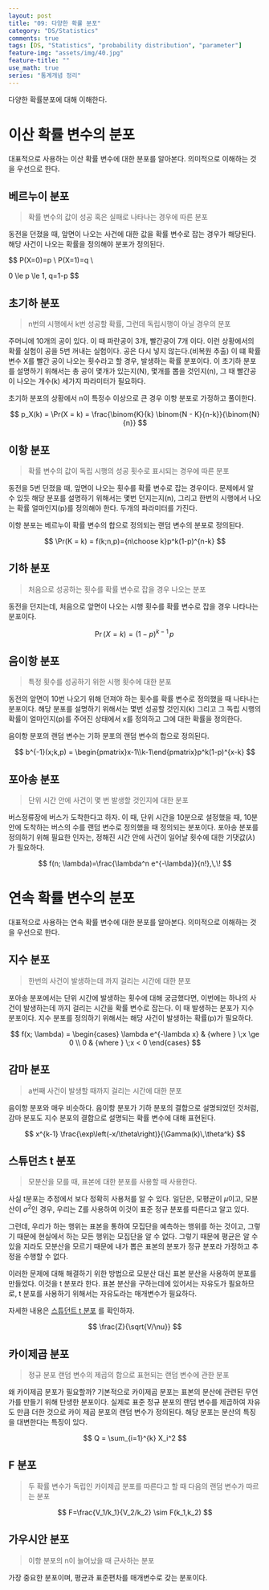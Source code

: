 ```yaml
---
layout: post
title: "09: 다양한 확률 분포"
category: "DS/Statistics"
comments: true
tags: [DS, "Statistics", "probability distribution", "parameter"]
feature-img: "assets/img/40.jpg"
feature-title: ""
use_math: true
series: "통계개념 정리"
---
```


다양한 확률분포에 대해 이해한다.

# 이산 확률 변수의 분포

대표적으로 사용하는 이산 확률 변수에 대한 분포를 알아본다. 의미적으로 이해하는 것을 우선으로 한다.

## 베르누이 분포

> 확률 변수의 값이 성공 혹은 실패로 나타나는 경우에 따른 분포

동전을 던졌을 때, 앞면이 나오는 사건에 대한 값을 확률 변수로 잡는 경우가 해당된다. 해당 사건이 나오는 확률을 정의해야 분포가 정의된다.

$$
P(X=0)=p \\
P(X=1)=q \\

0 \le p \le 1, q=1-p
$$

## 초기하 분포

> n번의 시행에서 k번 성공할 확률, 그런데 독립시행이 아닐 경우의 분포

주머니에 10개의 공이 있다. 이 때 파란공이 3개, 빨간공이 7개 이다. 이런 상황에서의 확률 실험이 공을 5번 꺼내는 실험이다. 공은 다시 넣지 않는다.(비복원 추출) 이 떄 확률 변수 X를 빨간 공이 나오는 횟수라고 할 경우, 발생하는 확률 분포이다. 이 초기하 분포를 설명하기 위해서는 총 공이 몇개가 있는지(N), 몇개를 뽑을 것인지(n), 그 때 빨간공이 나오는 개수(k) 세가지 파라미터가 필요하다.

초기하 분포의 상황에서 n이 특정수 이상으로 큰 경우 이항 분포로 가정하고 풀이한다.

$$
p_X(k) = \Pr(X = k)
= \frac{\binom{K}{k} \binom{N - K}{n-k}}{\binom{N}{n}}
$$

## 이항 분포

> 확률 변수의 값이 독립 시행의 성공 횟수로 표시되는 경우에 따른 분포

동전을 5번 던졌을 때, 앞면이 나오는 횟수를 확률 변수로 잡는 경우이다. 문제에서 알 수 있듯 해당 분포를 설명하기 위해서는 몇번 던지는지(n), 그리고 한번의 시행에서 나오는 확률 얼마인지(p)를 정의해야 한다. 두개의 파라미터를 가진다.

이항 분포는 베르누이 확률 변수의 합으로 정의되는 랜덤 변수의 분포로 정의된다.

$$
\Pr(K = k) = f(k;n,p)={n\choose k}p^k(1-p)^{n-k}
$$

## 기하 분포

> 처음으로 성공하는 횟수를 확률 변수로 잡을 경우 나오는 분포

동전을 던지는데, 처음으로 앞면이 나오는 시행 횟수를 확률 변수로 잡을 경우 나타나는 분포이다.

$$
\Pr(X = k) = (1-p)^{k-1}\,p\,
$$

## 음이항 분포

> 특정 횟수를 성공하기 위한 시행 횟수에 대한 분포

동전의 앞면이 10번 나오기 위해 던져야 하는 횟수를 확률 변수로 정의했을 때 나타나는 분포이다. 해당 분포를 설명하기 위해서는 몇번 성공할 것인지(k) 그리고 그 독립 시행의 확률이 얼마인지(p)를 주어진 상태에서 x를 정의하고 그에 대한 확률을 정의한다.

음이항 분포의 랜덤 변수는 기하 분포의 랜덤 변수의 합으로 정의된다.

$$
b^{-1}(x;k,p) = \begin{pmatrix}x-1\\k-1\end{pmatrix}p^k(1-p)^{x-k}
$$

## 포아송 분포

> 단위 시간 안에 사건이 몇 번 발생할 것인지에 대한 분포

버스정류장에 버스가 도착한다고 하자. 이 때, 단위 시간을 10분으로 설정했을 때, 10분안에 도착하는 버스의 수를 랜덤 변수로 정의했을 때 정의되는 분포이다. 포아송 분포를 정의하기 위해 필요한 인자는, 정해진 시간 안에 사건이 일어날 횟수에 대한 기댓값($\lambda$)가 필요하다.

$$
f(n; \lambda)=\frac{\lambda^n e^{-\lambda}}{n!},\,\!
$$

# 연속 확률 변수의 분포

대표적으로 사용하는 연속 확률 변수에 대한 분포를 알아본다. 의미적으로 이해하는 것을 우선으로 한다.

## 지수 분포

> 한번의 사건이 발생하는데 까지 걸리는 시간에 대한 분포

포아송 분포에서는 단위 시간에 발생하는 횟수에 대해 궁금했다면, 이번에는 하나의 사건이 발생하는데 까지 걸리는 시간을 확률 변수로 잡는다. 이 때 발생하는 분포가 지수 분포이다. 지수 분포를 정의하기 위해서는 해당 사건이 발생하는 확률(p)가 필요하다.

$$
f(x; \lambda) = \begin{cases}
\lambda e^{-\lambda x} & {where } \;x \ge 0 \\
0 & {where } \;x < 0
\end{cases}
$$

## 감마 분포

> a번째 사건이 발생할 때까지 걸리는 시간에 대한 분포

음이항 분포와 매우 비슷하다. 음이항 분포가 기하 분포의 결합으로 설명되었던 것처럼, 감마 분포도 지수 분포의 결합으로 설명되는 확률 변수에 대해 표현된다.

$$
x^{k-1} \frac{\exp\left(-x/\theta\right)}{\Gamma(k)\,\theta^k}
$$

## 스튜던츠 t 분포

> 모분산을 모를 때, 표본에 대한 분포를 사용할 때 사용한다.

사실 t분포는 추정에서 보다 정확히 사용처를 알 수 있다. 일단은, 모평균이 $\mu$이고, 모분산이 $\sigma^2$인 경우, 우리는 Z를 사용하여 이것이 표준 정규 분포를 따른다고 알고 있다.

그런데, 우리가 하는 행위는 표본을 통하여 모집단을 예측하는 행위를 하는 것이고, 그렇기 때문에 현실에서 하는 모든 행위는 모집단을 알 수 없다. 그렇기 때문에 평균은 알 수 있을 지라도 모분산을 모르기 때문에 내가 뽑은 표본의 분포가 정규 분포라 가정하고 추정을 수행할 수 없다.

이러한 문제에 대해 해결하기 위한 방법으로 모분산 대신 표본 분산을 사용하여 분포를 만들었다. 이것을 t 분포라 한다. 표본 분산을 구하는데에 있어서는 자유도가 필요하므로, t 분포를 사용하기 위해서는 자유도라는 매개변수가 필요하다.

자세한 내용은 [스튜던트 t 분포](https://ko.wikipedia.org/w/index.php?title=%EC%8A%A4%ED%8A%9C%EB%8D%98%ED%8A%B8_t_%EB%B6%84%ED%8F%AC&action=edit&section=1) 를 확인하자.

$$
\frac{Z}{\sqrt{V/\nu}}
$$

## 카이제곱 분포

> 정규 분포 랜덤 변수의 제곱의 합으로 표현되는 랜덤 변수에 관한 분포

왜 카이제곱 분포가 필요할까? 기본적으로 카이제곱 분포는 표본의 분산에 관련된 무언가를 만들기 위해 탄생한 분포이다. 실제로 표준 정규 분포의 랜덤 변수를 제곱하여 자유도 만큼 더한 것으로 카이 제곱 분포의 랜덤 변수가 정의된다. 해당 분포는 분산의 특징을 대변한다는 특징이 있다.

$$
Q = \sum_{i=1}^{k} X_i^2
$$

## F 분포

> 두 확률 변수가 독립인 카이제곱 분포를 따른다고 할 때 다음의 랜덤 변수가 따르는 분포

$$
F=\frac{V_1/k_1}{V_2/k_2} \sim F(k_1,k_2)
$$

## 가우시안 분포

> 이항 분포의 n이 늘어났을 때 근사하는 분포

가장 중요한 분포이며, 평균과 표준편차를 매개변수로 갖는 분포이다.
